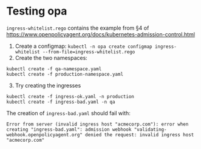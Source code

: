 # Testing opa

`ingress-whitelist.rego` contains the example from §4 of  https://www.openpolicyagent.org/docs/kubernetes-admission-control.html

1. Create a configmap: `kubectl -n opa create configmap ingress-whitelist --from-file=ingress-whitelist.rego`
2. Create the two namespaces: 
```
kubectl create -f qa-namespace.yaml
kubectl create -f production-namespace.yaml
```
3. Try creating the ingresses
```
kubectl create -f ingress-ok.yaml -n production
kubectl create -f ingress-bad.yaml -n qa
```

The creation of `ingress-bad.yaml` should fail with:

```
Error from server (invalid ingress host "acmecorp.com"): error when creating "ingress-bad.yaml": admission webhook "validating-webhook.openpolicyagent.org" denied the request: invalid ingress host "acmecorp.com"
```

